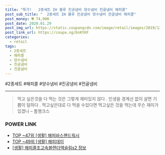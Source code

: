 ```yaml
--- 
title: "특가!   2종세트 IH 블루 진공냄비 양수냄비 전골냄비 해피콜" 
post_sub_title: "  2종세트 IH 블루 진공냄비 양수냄비 전골냄비 해피콜" 
post_money: ₩ 74,000 
post_date: 2020.01.29 
post_img_url: https://static.coupangcdn.com/image/retail/images/2019/12/31/10/5/2b2a9511-40cb-4719-af42-f3830c06d3fb.jpg 
post_link_url: https://coupa.ng/bnKtKF 
categories: 
  - retail 
tags: 
  - 2종세트 
  - 해피콜 
  - 양수냄비 
  - 진공냄비 
  - 전골냄비 
--- 
```

  #2종세트 #해피콜 #양수냄비 #진공냄비 #전골냄비 
<hr> 

> 먹고 싶은것을 다 먹는 것은 그렇게 재미있지 않다 . 인생을 경계선 없이 살면 기쁨이 덜하다 . 먹고싶은대로 다 먹을 수있다면 먹고싶은 것을 먹는데 무슨 재미가 있겠나 – 톰행크스 


### POWER LINK

* <a href="https://blog.naver.com/an0733/221789044883" target="_blank"> TOP ~47위 [생활] 해피바스핸드워시</a>
* <a href="https://blog.naver.com/an0733/221789498759" target="_blank"> TOP ~49위 [생활] 해피데이</a>
* <a href="https://blog.naver.com/santokki14/221765945911" target="_blank"> [생활] 해피콜초고속블렌더엑슬림s2 정보 </a>
